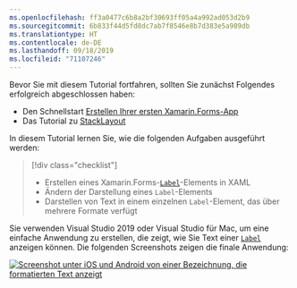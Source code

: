 ```yaml
---
ms.openlocfilehash: ff3a0477c6b8a2bf30693ff05a4a992ad053d2b9
ms.sourcegitcommit: 6b833f44d5fd8dc7ab7f8546e8b7d383e5a989db
ms.translationtype: HT
ms.contentlocale: de-DE
ms.lasthandoff: 09/18/2019
ms.locfileid: "71107246"
---
```

Bevor Sie mit diesem Tutorial fortfahren, sollten Sie zunächst Folgendes erfolgreich abgeschlossen haben:

- Den Schnellstart [Erstellen Ihrer ersten Xamarin.Forms-App](~/get-started/first-app/index.md)
- Das Tutorial zu [StackLayout](~/get-started/tutorials/stacklayout/index.yml)

In diesem Tutorial lernen Sie, wie die folgenden Aufgaben ausgeführt werden:

> [!div class="checklist"]
>
> - Erstellen eines Xamarin.Forms-[`Label`](xref:Xamarin.Forms.Label)-Elements in XAML
> - Ändern der Darstellung eines `Label`-Elements
> - Darstellen von Text in einem einzelnen `Label`-Element, das über mehrere Formate verfügt

Sie verwenden Visual Studio 2019 oder Visual Studio für Mac, um eine einfache Anwendung zu erstellen, die zeigt, wie Sie Text einer [`Label`](xref:Xamarin.Forms.Label) anzeigen können. Die folgenden Screenshots zeigen die finale Anwendung:

[![Screenshot unter iOS und Android von einer Bezeichnung, die formatierten Text anzeigt](../images/label-formatted-text.png "Bezeichnung mit formatiertem Text")](../images/label-formatted-text-large.png#lightbox "Bezeichnung mit formatiertem Text")

